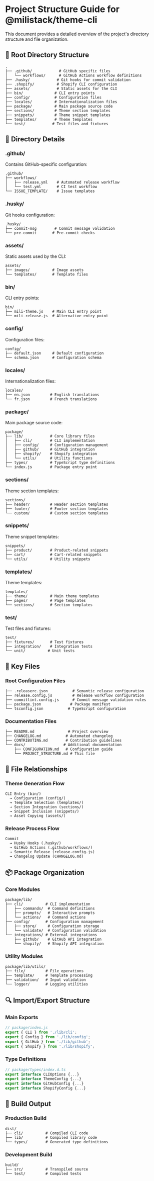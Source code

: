 # Project Structure Guide for @milistack/theme-cli

This document provides a detailed overview of the project's directory structure and file organization.

## 📁 Root Directory Structure

```
.
├── .github/            # GitHub specific files
│   └── workflows/      # GitHub Actions workflow definitions
├── .husky/            # Git hooks for commit validation
├── .shopify/          # Shopify CLI configuration
├── assets/            # Static assets for the CLI
├── bin/              # CLI entry points
├── config/           # Configuration files
├── locales/          # Internationalization files
├── package/          # Main package source code
├── sections/         # Theme section templates
├── snippets/         # Theme snippet templates
├── templates/        # Theme templates
└── test/            # Test files and fixtures
```

## 📂 Directory Details

### .github/
Contains GitHub-specific configuration:
```
.github/
├── workflows/
│   ├── release.yml    # Automated release workflow
│   └── test.yml       # CI test workflow
└── ISSUE_TEMPLATE/    # Issue templates
```

### .husky/
Git hooks configuration:
```
.husky/
├── commit-msg        # Commit message validation
└── pre-commit       # Pre-commit checks
```

### assets/
Static assets used by the CLI:
```
assets/
├── images/          # Image assets
└── templates/       # Template files
```

### bin/
CLI entry points:
```
bin/
├── mili-theme.js    # Main CLI entry point
└── mili-release.js  # Alternative entry point
```

### config/
Configuration files:
```
config/
├── default.json     # Default configuration
└── schema.json      # Configuration schema
```

### locales/
Internationalization files:
```
locales/
├── en.json         # English translations
└── fr.json         # French translations
```

### package/
Main package source code:
```
package/
├── lib/            # Core library files
│   ├── cli/        # CLI implementation
│   ├── config/     # Configuration management
│   ├── github/     # GitHub integration
│   ├── shopify/    # Shopify integration
│   └── utils/      # Utility functions
├── types/          # TypeScript type definitions
└── index.js        # Package entry point
```

### sections/
Theme section templates:
```
sections/
├── header/         # Header section templates
├── footer/         # Footer section templates
└── custom/         # Custom section templates
```

### snippets/
Theme snippet templates:
```
snippets/
├── product/        # Product-related snippets
├── cart/           # Cart-related snippets
└── utils/          # Utility snippets
```

### templates/
Theme templates:
```
templates/
├── theme/          # Main theme templates
├── pages/          # Page templates
└── sections/       # Section templates
```

### test/
Test files and fixtures:
```
test/
├── fixtures/       # Test fixtures
├── integration/    # Integration tests
└── unit/          # Unit tests
```

## 📄 Key Files

### Root Configuration Files
```
├── .releaserc.json           # Semantic release configuration
├── release.config.js         # Release workflow configuration
├── commitlint.config.js      # Commit message validation rules
├── package.json             # Package manifest
└── tsconfig.json           # TypeScript configuration
```

### Documentation Files
```
├── README.md               # Project overview
├── CHANGELOG.md           # Automated changelog
├── CONTRIBUTING.md        # Contribution guidelines
└── docs/                 # Additional documentation
    ├── CONFIGURATION.md   # Configuration guide
    └── PROJECT_STRUCTURE.md # This file
```

## 🔄 File Relationships

### Theme Generation Flow
```
CLI Entry (bin/)
  → Configuration (config/)
  → Template Selection (templates/)
  → Section Integration (sections/)
  → Snippet Inclusion (snippets/)
  → Asset Copying (assets/)
```

### Release Process Flow
```
Commit
  → Husky Hooks (.husky/)
  → GitHub Actions (.github/workflows/)
  → Semantic Release (release.config.js)
  → Changelog Update (CHANGELOG.md)
```

## 📦 Package Organization

### Core Modules
```
package/lib/
├── cli/          # CLI implementation
│   ├── commands/  # Command definitions
│   ├── prompts/   # Interactive prompts
│   └── actions/   # Command actions
├── config/       # Configuration management
│   ├── store/     # Configuration storage
│   └── validate/  # Configuration validation
└── integrations/ # External integrations
    ├── github/    # GitHub API integration
    └── shopify/   # Shopify API integration
```

### Utility Modules
```
package/lib/utils/
├── file/         # File operations
├── template/     # Template processing
├── validation/   # Input validation
└── logger/       # Logging utilities
```

## 🔍 Import/Export Structure

### Main Exports
```javascript
// package/index.js
export { CLI } from './lib/cli';
export { Config } from './lib/config';
export { GitHub } from './lib/github';
export { Shopify } from './lib/shopify';
```

### Type Definitions
```typescript
// package/types/index.d.ts
export interface CLIOptions {...}
export interface ThemeConfig {...}
export interface GitHubConfig {...}
export interface ShopifyConfig {...}
```

## 🔧 Build Output

### Production Build
```
dist/
├── cli/          # Compiled CLI code
├── lib/          # Compiled library code
└── types/        # Generated type definitions
```

### Development Build
```
build/
├── src/          # Transpiled source
└── test/         # Compiled tests
```
